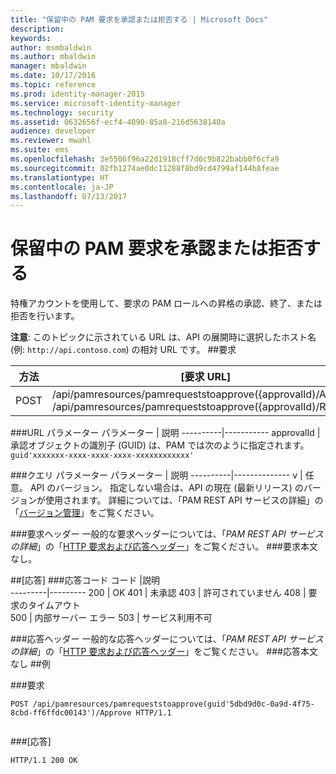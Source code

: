 ```yaml
---
title: "保留中の PAM 要求を承認または拒否する | Microsoft Docs"
description: 
keywords: 
author: msmbaldwin
ms.author: mbaldwin
manager: mbaldwin
ms.date: 10/17/2016
ms.topic: reference
ms.prod: identity-manager-2015
ms.service: microsoft-identity-manager
ms.technology: security
ms.assetid: 0632656f-ecf4-4090-85a8-216d5638140a
audience: developer
ms.reviewer: mwahl
ms.suite: ems
ms.openlocfilehash: 3e5506f96a22d1918cff7d0c9b822babb0f6cfa9
ms.sourcegitcommit: 02fb1274ae0dc11288f8bd9cd4799af144b8feae
ms.translationtype: HT
ms.contentlocale: ja-JP
ms.lasthandoff: 07/13/2017
---
```

# <a name="approve-or-reject-a-pending-pam-request"></a>保留中の PAM 要求を承認または拒否する
特権アカウントを使用して、要求の PAM ロールへの昇格の承認、終了、または拒否を行います。

**注意**: このトピックに示されている URL は、API の展開時に選択したホスト名 (例: `http://api.contoso.com`) の相対 URL です。
##<a name="request"></a>要求


方法  |[要求 URL]  
---------|---------
POST     |/api/pamresources/pamrequeststoapprove({approvalId)/Approve <br/>/api/pamresources/pamrequeststoapprove({approvalId)/Reject

###<a name="url-parameters"></a>URL パラメーター
パラメーター | 説明
----------|-----------
approvalId | 承認オブジェクトの識別子 (GUID) は、PAM では次のように指定されます。 `guid'xxxxxxx-xxxx-xxxx-xxxx-xxxxxxxxxxxx'`

###<a name="query-parameters"></a>クエリ パラメーター
パラメーター | 説明
----------|--------------
v | 任意。 API のバージョン。 指定しない場合は、API の現在 (最新リリース) のバージョンが使用されます。 詳細については、「PAM REST API サービスの詳細」の「[バージョン管理](privileged-access-management-rest-api-service-details.md#versioning)」をご覧ください。


###<a name="request-headers"></a>要求ヘッダー
一般的な要求ヘッダーについては、「*PAM REST API サービスの詳細*」の「[HTTP 要求および応答ヘッダー](privileged-access-management-rest-api-service-details.md#http-request-and-response-headers)」をご覧ください。
###<a name="request-body"></a>要求本文
なし。

##<a name="response"></a>[応答]
###<a name="response-codes"></a>応答コード
コード  |説明  
---------|---------
200 | OK
401 | 未承認
403 | 許可されていません
408 | 要求のタイムアウト   
500 | 内部サーバー エラー
503 | サービス利用不可

###<a name="response-headers"></a>応答ヘッダー
一般的な応答ヘッダーについては、「*PAM REST API サービスの詳細*」の「[HTTP 要求および応答ヘッダー](privileged-access-management-rest-api-service-details.md#http-request-and-response-headers)」をご覧ください。
###<a name="response-body"></a>応答本文
なし
##<a name="example"></a>例

###<a name="request"></a>要求
```
POST /api/pamresources/pamrequeststoapprove(guid'5dbd9d0c-0a9d-4f75-8cbd-ff6ffdc00143')/Approve HTTP/1.1


```
###<a name="response"></a>[応答]
```
HTTP/1.1 200 OK

```       
